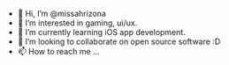 - 👋 Hi, I’m @missahrizona
- 👀 I’m interested in gaming, ui/ux.
- 🌱 I’m currently learning iOS app development.
- 💞️ I’m looking to collaborate on open source software :D
- 📫 How to reach me ...

<!---
missahrizona/missahrizona is a ✨ special ✨ repository because its `README.md` (this file) appears on your GitHub profile.
You can click the Preview link to take a look at your changes.
--->
